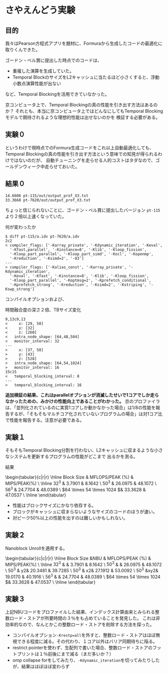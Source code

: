 
# さやえんどう実験

## 目的

我々はPearson方程式アプリを題材に、Formuraから生成したコードの最適化に取りくんできた。

ゴードン・ベル賞に提出した時点でのコードは、

- 重複した演算を生成していた。
- Temporal BlockのサイズをL2キャッシュに当たるほど小さくすると、浮動小数点演算性能が出ない

など、Temporal Blockingを活用できていなかった。

京コンピュータ上で、Temporal Blockingの真の性能を引き出す方法はあるのか？
それとも、本当に京コンピュータ上ではどんなにしてもTemporal Blockingモデルで期待されるような理想的性能は出せないのかを
検証する必要がある。


## 実験０

というわけで現時点でのFormura生成コードをこれ以上自動最適化しても、
Temporal Blockingの真の性能を引き出す方法という意味での知見が得られるわけではないのだが、
自動チューニングを走らせる人的コストはタダなので、ゴールデンウィーク中走らせておいた。

## 結果０

```
14.6606 pt-115/out/output_prof_X3.txt
33.3668 pt-7620/out/output_prof_X3.txt
```

ちょっと信じられないことに、ゴードン・ベル賞に提出したバージョン `pt-115` より２倍以上速くなっていた。


何が変わったか
```
$ diff pt-115/a.idv pt-7620/a.idv
2c2
< compiler_flags: ['-Karray_private', '-Kdynamic_iteration', '-Keval',
  '-Kfast,parallel', '-Kinstance=8', '-Klib', '-Kloop_fission',
  '-Kloop_part_parallel', '-Kloop_part_simd', '-Kocl', '-Kopenmp',
  '-Kreduction', '-Ksimd=2', '-O3']
---
> compiler_flags: ['-Kalias_const', '-Karray_private', '-Kdynamic_iteration',
  '-Keval', '-Kfast', '-Kinstance=8', '-Klib', '-Kloop_fission',
  '-Kloop_part_parallel', '-Koptmsg=2', '-Kprefetch_conditional',
  '-Kprefetch_strong', '-Kreduction', '-Ksimd=2', '-Kstriping', '-Kswp_strong']
```

コンパイルオプションおよび、


時間融合度の深さ２倍、TBサイズ変化

```
9,13c9,13
<     x: [29, 50]
<     y: [32]
<     z: [260]
<   intra_node_shape: [64,48,504]
<   monitor_interval: 32
---
>     x: [37, 58]
>     y: [43]
>     z: [528]
>   intra_node_shape: [64,54,1024]
>   monitor_interval: 16
15c15
<   temporal_blocking_interval: 8
---
>   temporal_blocking_interval: 16
```

**追加検証の結果、これはparallelオプションが消滅したせいで1コアでしか走らなかったための、みかけの性能向上であることがわかった。**
京のプロファイラは、「並列化されているのに実質1コアしか動かなかった場合」は1/8の性能を報告するが、「そもそもマルチコア化されていないプログラムの場合」は対1コア比で性能を報告する。注意が必要である。

## 実験１

そもそもTemporal Blocking分割を行わない、L2キャッシュに収まるような小さなシステムを更新するプログラムの性能がどこまで
出るかを測る。


結果

\begin{tabular}{c|r|r}
\hline
 Block Size    & MFLOPS/PEAK (\%) & MIPS/PEAK(\%) \\
 \hline
 $32^3$ &  3.7901  &  8.1642  \\
 $50^3$ &  26.0975  & 48.1072   \\
 $56^3$ & 24.7704   &  48.0389  \\
 $64 \times 54 \times 1024 $& 33.3628 & 47.0537 \\
 \hline
\end{tabular}

- 性能はブロックサイズにかなり依存する。
- ブロックがキャッシュに収まらないようなサイズのコードのほうが速い。
- 対ピーク50\%以上の性能を出すのは難しいかもしれない。


## 実験２

Nanoblock Unrollを適用する。

\begin{tabular}{c|c|r|r}
\hline
 Block Size  &NBU  & MFLOPS/PEAK (\%) & MIPS/PEAK(\%) \\
 \hline
 $32^3$ &   &  3.7901  &   8.1642   \\
 $50^3$ &   & 26.0975  &  48.1072   \\
 $50^3$ & y2& 20.3481  &  39.7285   \\
 $50^3$ & x2& 27.1912  &  53.0092   \\
 $50^3$ &xy2& 19.0170  &  40.1916   \\
 $56^3$ &   & 24.7704  &  48.0389   \\
 $64 \times 54 \times 1024 $& 33.3628 & 47.0537 \\
 \hline
\end{tabular}

## 実験３

上記NBUコードをプロファイルした結果、インデックス計算由来とみられる整数ロード・ストアが所要時間の３％をも占めていることを発見した。
これは非効率的なので、なんとかこの整数ロード・ストアを削除する方法を探った。

- コンパイルオプション`-Krestp=all`を外すと、整数ロード・ストアはほぼ無視できる程度に減る。その代わり、１コア以外はバリア同期待ちに陥る。
- restrict pointerを使わず、生配列で書いた場合、整数ロード・ストアのフットプリントは１％前後にまで減る（まだ多いか？）
- omp collapse forをしてみたり、`-Kdynamic_iteration`を切ってみたりしたが、結果はほぼほぼ変わらず
